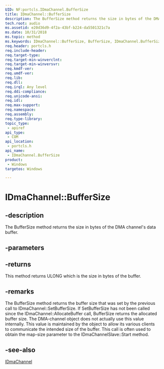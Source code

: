 ```yaml
---
UID: NF:portcls.IDmaChannel.BufferSize
title: IDmaChannel::BufferSize
description: The BufferSize method returns the size in bytes of the DMA channel's data buffer.
tech.root: audio
ms.assetid: e20d36d9-4f2a-43bf-b224-da5501321c7a
ms.date: 10/31/2018
ms.topic: method
ms.keywords: IDmaChannel::BufferSize, BufferSize, IDmaChannel.BufferSize, IDmaChannel::BufferSize, IDmaChannel.BufferSize
req.header: portcls.h
req.include-header:
req.target-type:
req.target-min-winverclnt:
req.target-min-winversvr:
req.kmdf-ver:
req.umdf-ver:
req.lib:
req.dll:
req.irql: Any level
req.ddi-compliance:
req.unicode-ansi:
req.idl:
req.max-support:
req.namespace:
req.assembly:
req.type-library: 
topic_type: 
 - apiref
api_type: 
 - COM
api_location: 
 - portcls.h
api_name: 
 - IDmaChannel.BufferSize
product: 
 - Windows
targetos: Windows

---
```


# IDmaChannel::BufferSize


## -description

The BufferSize method returns the size in bytes of the DMA channel's data buffer.

## -parameters


## -returns
This method returns ULONG which is the size in bytes of the buffer.

## -remarks

The BufferSize method returns the buffer size that was set by the previous call to IDmaChannel::SetBufferSize. If SetBufferSize has not been called since the IDmaChannel::AllocateBuffer call, BufferSize returns the allocated buffer size. The DMA-channel object does not actually use this value internally. This value is maintained by the object to allow its various clients to communicate the intended size of the buffer. This call is often used to obtain the map-size parameter to the IDmaChannelSlave::Start method. 


## -see-also

[IDmaChannel](nn-portcls-idmachannel.md)
